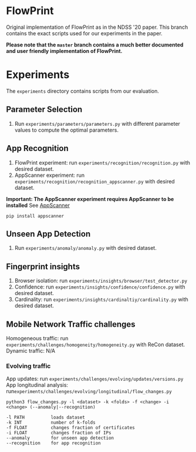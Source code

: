 # FlowPrint
Original implementation of FlowPrint as in the NDSS '20 paper.
This branch contains the exact scripts used for our experiments in the paper.

**Please note that the `master` branch contains a much better documented and user friendly implementation of FlowPrint.**

# Experiments
The `experiments` directory contains scripts from our evaluation.

## Parameter Selection
 1. Run `experiments/parameters/parameters.py` with different parameter values to compute the optimal parameters.

## App Recognition
 1. FlowPrint experiment: run `experiments/recognition/recognition.py` with desired dataset.
 2. AppScanner experiment: run `experiments/recognition/recognition_appscanner.py` with desired dataset.

**Important: The AppScanner experiment requires AppScanner to be installed**
See [AppScanner](https://github.com/Thijsvanede/AppScanner)
```
pip install appscanner
```

## Unseen App Detection
 1. Run `experiments/anomaly/anomaly.py` with desired dataset.

## Fingerprint insights
 1. Browser isolation: run `experiments/insights/browser/test_detector.py`
 2. Confidence: run `experiments/insights/confidence/confidence.py` with desired dataset.
 3. Cardinality: run `experiments/insights/cardinaltiy/cardinality.py` with desired dataset.

## Mobile Network Traffic challenges
Homogeneous traffic: run `experiments/challenges/homogeneity/homogeneity.py` with ReCon dataset.
Dynamic traffic: N/A

### Evolving traffic
App updates: run `experiments/challenges/evolving/updates/versions.py`
App longitudinal analysis: run`experiments/challenges/evolving/longitudinal/flow_changes.py`
```
python3 flow_changes.py -l <dataset> -k <folds> -f <change> -i <change> (--anomaly|--recognition)

-l PATH          loads dataset
-k INT           number of k-folds
-f FLOAT         changes fraction of certificates
-i FLOAT         changes fraction of IPs
--anomaly        for unseen app detection
--recognition    for app recognition
```
